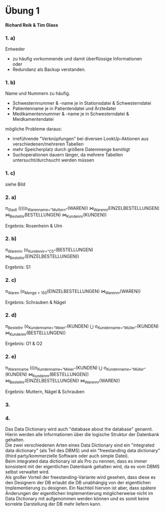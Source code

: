 # Übung 1

#### Richard Reik & Tim Glass

### 1. a)

Entweder  
- zu häufig vorkommende und damit überflüssige Informationen  
oder
- Redundanz als Backup verstanden.

### 1. b)

Name und Nummern zu häufig.  

- Schwesternnummer & -name je in Stationsdatei & Schwesterndatei
- Patientenname je in Patientendatei und Ärztedatei
- Medikamentennummer & -name je in Schwesterndatei & Meidkamentendatei

mögliche Probleme daraus:  

- irreführende "Verknüpfungen" bei diversen LookUp-Aktionen aus verschiedenen/mehreren Tabellen
- mehr Speicherplatz durch größere Datenmenge benötigt
- Suchoperationen dauern länger, da mehrere Tabellen untersucht/durchsucht werden müssen

### 1. c)

siehe Bild

### 2. a)

π<sub>Stadt</sub> ((((σ<sub>Warenname="Muttern"</sub>(WAREN)) ⋈<sub>Warennr</sub>EINZELBESTELLUNGEN) ⋈<sub>Bestellnr</sub>BESTELLUNGEN) ⋈<sub>Kundennr</sub>(KUNDEN))

Ergebnis: Rosenheim & Ulm

### 2. b)

π<sub>Warennr</sub> (σ<sub>Kundennr="C5"</sub>(BESTELLUNGEN) ⋈<sub>Bestellnr</sub>(EINZELBESTELLUNGEN))

Ergebnis: S1

### 2. c)

π<sub>Waren</sub> (σ<sub>Menge > 150</sub>(EINZELBESTELLUNGEN) ⋈<sub>Warennr</sub>(WAREN))

Ergebnis: Schrauben & Nägel

### 2. d)

π<sub>Bestellnr</sub> (σ<sub>Kundenname="Meier"</sub>(KUNDEN) ⋃ σ<sub>Kundenname="Müller"</sub>(KUNDEN) ⋈<sub>Kundennr</sub>(BESTELLUNGEN))

Ergebnis: O1 & O2

### 2. e)

π<sub>Warenname</sub> (((σ<sub>Kundenname="Meier"</sub>(KUNDEN) ⋃ σ<sub>Kundenname="Müller"</sub>(KUNDEN) ⋈<sub>Kundennr</sub>(BESTELLUNGEN)) ⋈<sub>Bestellnr</sub>(EINZELBESTELLUNGEN)) ⋈<sub>Warennr</sub>(WAREN))

Ergebnis: Muttern, Nägel & Schrauben

### 3.



### 4.

Das Data Dictionary wird auch "database about the database" genannt. Hierin werden alle Informationen über die logische Struktur der Datenbank gehalten.  
Die zwei verschiedenen Arten eines Data Dictionary sind ein "integrated data dictionary" (als Teil des DBMS) und ein "freestanding data dictionary"(third party/kommerzielle Software oder auch simple Datei).  
Beim integrated data dictionary ist als Pro zu nennen, dass es immer konsistent mit der eigentlichen Datenbank gehalten wird, da es vom DBMS selbst verwaltet wird.  
Als großer Vorteil der freestanding-Variante wird gesehen, dass diese es den Designern der DB erlaubt die DB unabhängig von der eigentlichen Implementierung zu designen. Ein Nachteil hiervon ist aber, dass spätere Änderungen der eigentlichen Implementierung möglicherweise nicht im Data Dictionary mit aufgenommen werden können und es somit keine korrekte Darstellung der DB mehr liefern kann.



